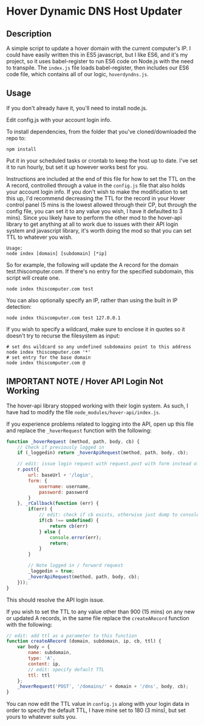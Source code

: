 # Hover Dynamic DNS Host Updater

## Description

A simple script to update a hover domain with the current computer's IP. I could have easily written this in ES5 javascript, but I like ES6, and it's my project, so it uses babel-register to run ES6 code on Node.js with the need to transpile. The ```index.js``` file loads babel-register, then includes our ES6 code file, which contains all of our logic, ```hoverdyndns.js```.

## Usage

If you don't already have it, you'll need to install node.js.

Edit config.js with your account login info.

To install dependencies, from the folder that you've cloned/downloaded the repo to:

```
npm install
```

Put it in your scheduled tasks or crontab to keep the host up to date. I've set it to run hourly, but set it up however works best for you.

Instructions are included at the end of this file for how to set the TTL on the A record, controlled through a value in the ```config.js``` file that also holds your account login info. If you don't wish to make the modification to set this up, I'd recommend decreasing the TTL for the record in your Hover control panel (5 mins is the lowest allowed through their CP, but through the config file, you can set it to any value you wish, I have it defaulted to 3 mins). Since you likely have to perform the other mod to the hover-api library to get anything at all to work due to issues with their API login system and javascript library, it's worth doing the mod so that you can set TTL to whatever you wish.

```
Usage:
node index [domain] [subdomain] [*ip]
```

So for example, the following will update the A record for the domain test.thiscomputer.com. If there's no entry for the specified subdomain, this script will create one.

```
node index thiscomputer.com test
```

You can also optionally specify an IP, rather than using the built in IP detection:

```
node index thiscomputer.com test 127.0.0.1
```

If you wish to specify a wildcard, make sure to enclose it in quotes so it doesn't try to recurse the filesystem as input:

```
# set dns wildcard so any undefined subdomains point to this address
node index thiscomputer.com '*'
# set entry for the base domain
node index thiscomputer.com @
```

## IMPORTANT NOTE / Hover API Login Not Working
The hover-api library stopped working with their login system. As such, I have had to modify the file ```node_modules/hover-api/index.js```.

If you experience problems related to logging into the API, open up this file and replace the ```_hoverRequest``` function with the following:

```js
function _hoverRequest (method, path, body, cb) {
    // Check if previously logged in
    if (_loggedin) return _hoverApiRequest(method, path, body, cb);

    // edit: issue login request with request.post with form instead of just request with json
    r.post({
        url: baseUrl + '/login',
        form: {
            username: username,
            password: password
        }
    }, _rCallback(function (err) {
        if(err) {
            // edit: check if cb exists, otherwise just dump to console
            if(cb !== undefined) {
                return cb(err)
            } else {
                console.error(err);
                return;
            }
        }

        // Note logged in / forward request
        _loggedin = true;
        _hoverApiRequest(method, path, body, cb);
    }));
}
```

This should resolve the API login issue.

If you wish to set the TTL to any value other than 900 (15 mins) on any new or updated A records, in the same file replace the ```createARecord``` function with the following:

```js
// edit: add ttl as a parameter to this function
function createARecord (domain, subdomain, ip, cb, ttl) {
    var body = {
        name: subdomain,
        type: 'A',
        content: ip,
        // edit: specify default TTL
        ttl: ttl
    };
    _hoverRequest('POST', '/domains/' + domain + '/dns', body, cb);
}
```

You can now edit the TTL value in ```config.js``` along with your login data in order to specify the default TTL, I have mine set to 180 (3 mins), but set yours to whatever suits you.